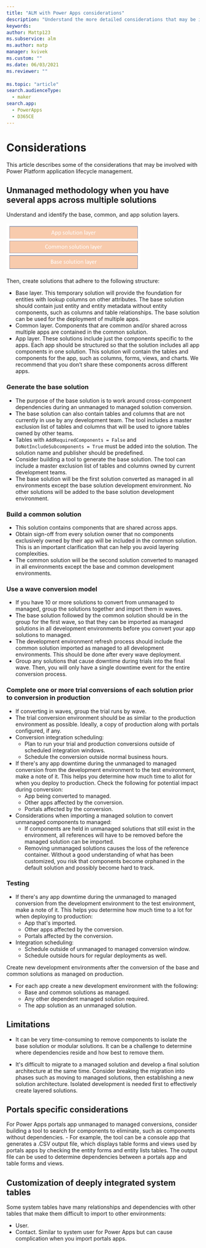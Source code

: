 ```yaml
---
title: "ALM with Power Apps considerations"
description: "Understand the more detailed considerations that may be involved with application lifecycle management in Power Apps."
keywords: 
author: Mattp123
ms.subservice: alm
ms.author: matp
manager: kvivek
ms.custom: ""
ms.date: 06/03/2021
ms.reviewer: ""

ms.topic: "article"
search.audienceType: 
  - maker
search.app: 
  - PowerApps
  - D365CE
---
```

# Considerations

This article describes some of the considerations that may be involved with Power Platform application lifecycle management.

## Unmanaged methodology when you have several apps across multiple solutions

Understand and identify the base, common, and app solution layers.

<img src = "media/solution-conversion-layers.png" alt = "Solution layers for deploying an app" width = "350" height = "125">

Then, create solutions that adhere to the following structure:
   - Base layer. This temporary solution will provide the foundation for entities with lookup columns on other attributes. The base solution should contain just entity and entity metadata without entity components, such as columns and table relationships. The base solution can be used for the deployment of multiple apps.
   - Common layer. Components that are common and/or shared across multiple apps are contained in the common solution.
   - App layer. These solutions include just the components specific to the apps. Each app should be structured so that the solution includes all app components in one solution. This solution will contain the tables and components for the app, such as columns, forms, views, and charts. We recommend that you don’t share these components across different apps.
 
### Generate the base solution

   - The purpose of the base solution is to work around cross-component dependencies during an unmanaged to managed solution conversion.
   - The base solution can also contain tables and columns that are not currently in use by any development team. The tool includes a master exclusion list of tables and columns that will be used to ignore tables owned by other teams. 
   - Tables with `AddRequiredComponents = False` and  `DoNotIncludeSubcomponents = True` must be added into the solution. The solution name and publisher should be predefined. <!-- link for more info to dev docs for this? -->
   - Consider building a tool to generate the base solution. The tool can include a master exclusion list of tables and columns owned by current development teams.
   - The base solution will be the first solution converted as managed in all environments except the base solution development environment. No other solutions will be added to the base solution development environment.

### Build a common solution

   - This solution contains components that are shared across apps.
   - Obtain sign-off from every solution owner that no components exclusively owned by their app will be included in the common solution. This is an important clarification that can help you avoid layering complexities.
   - The common solution will be the second solution converted to managed in all environments except the base and common development environments.

### Use a wave conversion model

   - If you have 10 or more solutions to convert from unmanaged to managed, group the solutions together and import them in waves. 
   - The base solution followed by the common solution should be in the group for the first wave, so that they can be imported as managed solutions in all development environments before you convert your app solutions to managed.
   - The development environment refresh process should include the common solution imported as managed to all development environments. This should be done after every wave deployment. 
   - Group any solutions that cause downtime during trials into the final wave. Then, you will only have a single downtime event for the entire conversion process.

### Complete one or more trial conversions of each solution prior to conversion in production

   - If converting in waves, group the trial runs by wave.
   - The trial conversion environment should be as similar to the production environment as possible. Ideally, a copy of production along with portals configured, if any.
   - Conversion integration scheduling:
      - Plan to run your trial and production conversions outside of scheduled integration windows.
      - Schedule the conversion outside normal business hours.
   - If there's any app downtime during the unmanaged to managed conversion from the development environment to the test environment, make a note of it. This helps you determine how much time to allot for when you deploy to production. Check the following for potential impact during conversion:
      - App being converted to managed.
      - Other apps affected by the conversion.
      - Portals affected by the conversion.
   - Considerations when importing a managed solution to convert unmanaged components to managed:
      - If components are held in unmanaged solutions that still exist in the environment, all references will have to be removed before the managed solution can be imported.
      - Removing unmanaged solutions causes the loss of the reference container. Without a good understanding of what has been customized, you risk that components become orphaned in the default solution and possibly become hard to track.

### Testing
 
  - If there's any app downtime during the unmanaged to managed conversion from the development environment to the test environment, make a note of it. This helps you determine how much time to a lot for when deploying to production:
      - App that's imported.
      - Other apps affected by the conversion.
      - Portals affected by the conversion.
   - Integration scheduling:
      - Schedule outside of unmanaged to managed conversion window.
      - Schedule outside hours for regular deployments as well.

Create new development environments after the conversion of the base and common solutions as managed on production. 
   - For each app create a new development environment with the following:
      - Base and common solutions as managed.
      - Any other dependent managed solution required.
      - The app solution as an unmanaged solution.

## Limitations

- It can be very time-consuming to remove components to isolate the base solution or modular solutions. It can be a challenge to determine where dependencies reside and how best to remove them.

- It's difficult to migrate to a managed solution and develop a final solution architecture at the same time. Consider breaking the migration into phases such as moving to managed solutions, then establishing a new solution architecture. Isolated development is needed first to effectively create layered solutions.

## Portals specific considerations

For Power Apps portals app unmanaged to managed conversions, consider building a tool to search for components to eliminate, such as components without dependencies.
    - For example, the tool can be a console app that generates a .CSV output file, which displays table forms and views used by portals apps by checking the entity forms and entity lists tables. The output file can be used to determine dependencies between a portals app and table forms and views.

<!-- these are considered bugs so remove
## System tables that don’t support unmanaged layers

If customized in unmanaged solutions, the managed component must be deleted for the following system tables:

- Attribute maps.
- Access team templates.  -->

## Customization of deeply integrated system tables

Some system tables have many relationships and dependencies with other tables that make them difficult to import to other environments:
- User.
- Contact. Similar to system user for Power Apps but can cause complication when you import  portals apps.  
